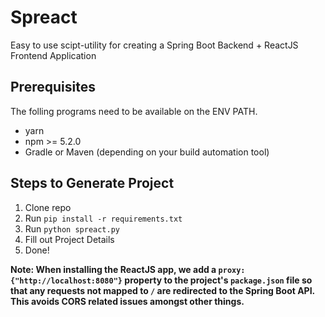 # Spreact

Easy to use scipt-utility for creating a Spring Boot Backend + ReactJS Frontend Application

## Prerequisites

The folling programs need to be available on the ENV PATH.

- yarn
- npm >= 5.2.0
- Gradle or Maven (depending on your build automation tool)

## Steps to Generate Project

1. Clone repo
2. Run `pip install -r requirements.txt`
3. Run `python spreact.py`
4. Fill out Project Details
5. Done!

**Note: When installing the ReactJS app, we add a `proxy: {"http://localhost:8080"}` property to the project's `package.json` file so that any requests not mapped to `/` are redirected to the Spring Boot API. This avoids CORS related issues amongst other things.**
